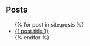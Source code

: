 ## Posts

<ul>
  {% for post in site.posts %}
    <li>
      <a href="/ideal-octo-meme-test-2984791{{ post.url }}">{{ post.title }}</a>
    </li>
  {% endfor %}
</ul>
